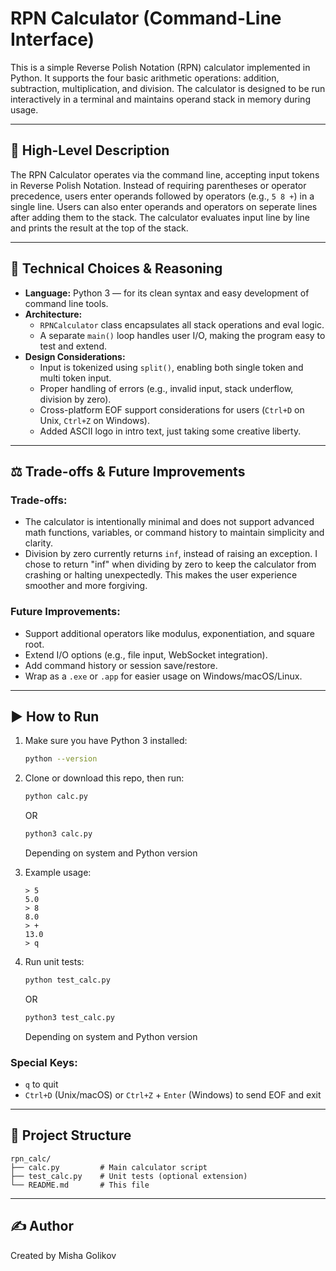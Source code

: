 # RPN Calculator (Command-Line Interface)

This is a simple Reverse Polish Notation (RPN) calculator implemented in Python. It supports the four basic arithmetic operations: addition, subtraction, multiplication, and division. The calculator is designed to be run interactively in a terminal and maintains operand stack in memory during usage.

---

## 🚀 High-Level Description

The RPN Calculator operates via the command line, accepting input tokens in Reverse Polish Notation. Instead of requiring parentheses or operator precedence, users enter operands followed by operators (e.g., `5 8 +`) in a single line. Users can also enter operands and operators on seperate lines after adding them to the stack. The calculator evaluates input line by line and prints the result at the top of the stack.

---

## 🧠 Technical Choices & Reasoning

- **Language:** Python 3 — for its clean syntax and easy development of command line tools.
- **Architecture:** 
  - `RPNCalculator` class encapsulates all stack operations and eval logic.
  - A separate `main()` loop handles user I/O, making the program easy to test and extend.
- **Design Considerations:**
  - Input is tokenized using `split()`, enabling both single token and multi token input.
  - Proper handling of errors (e.g., invalid input, stack underflow, division by zero).
  - Cross-platform EOF support considerations for users (`Ctrl+D` on Unix, `Ctrl+Z` on Windows).
  - Added ASCII logo in intro text, just taking some creative liberty.

---

## ⚖️ Trade-offs & Future Improvements

### Trade-offs:
- The calculator is intentionally minimal and does not support advanced math functions, variables, or command history to maintain simplicity and clarity.
- Division by zero currently returns `inf`, instead of raising an exception. I chose to return "inf" when dividing by zero to keep the calculator from crashing or halting unexpectedly. This makes the user experience smoother and more forgiving.

### Future Improvements:
- Support additional operators like modulus, exponentiation, and square root.
- Extend I/O options (e.g., file input, WebSocket integration).
- Add command history or session save/restore.
- Wrap as a `.exe` or `.app` for easier usage on Windows/macOS/Linux.

---

## ▶️ How to Run

1. Make sure you have Python 3 installed:
   ```bash
   python --version
   ```

2. Clone or download this repo, then run:
   ```bash
   python calc.py
   ```
   OR
   ```bash
   python3 calc.py
   ```
   Depending on system and Python version

3. Example usage:
   ```
   > 5
   5.0
   > 8
   8.0
   > +
   13.0
   > q
   ```
4. Run unit tests:
   ```bash
   python test_calc.py
   ```
   OR
   ```bash
   python3 test_calc.py
   ```
   Depending on system and Python version
### Special Keys:
- `q` to quit
- `Ctrl+D` (Unix/macOS) or `Ctrl+Z` + `Enter` (Windows) to send EOF and exit

---

## 📁 Project Structure

```
rpn_calc/
├── calc.py         # Main calculator script
├── test_calc.py    # Unit tests (optional extension)
└── README.md       # This file
```

---

## ✍️ Author

Created by Misha Golikov
